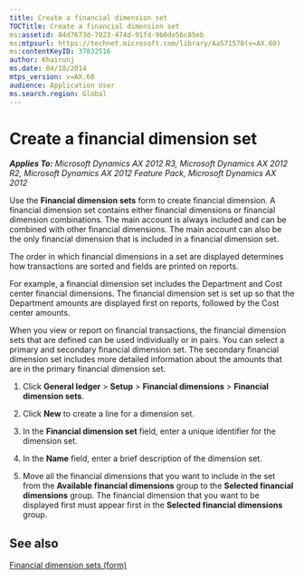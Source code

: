```yaml
---
title: Create a financial dimension set
TOCTitle: Create a financial dimension set
ms:assetid: 84d7673d-7023-474d-91fd-9b0de56c85eb
ms:mtpsurl: https://technet.microsoft.com/library/Aa571570(v=AX.60)
ms:contentKeyID: 37832516
author: Khairunj
ms.date: 04/18/2014
mtps_version: v=AX.60
audience: Application User
ms.search.region: Global
---
```


# Create a financial dimension set 


_**Applies To:** Microsoft Dynamics AX 2012 R3, Microsoft Dynamics AX 2012 R2, Microsoft Dynamics AX 2012 Feature Pack, Microsoft Dynamics AX 2012_

Use the **Financial dimension sets** form to create financial dimension. A financial dimension set contains either financial dimensions or financial dimension combinations. The main account is always included and can be combined with other financial dimensions. The main account can also be the only financial dimension that is included in a financial dimension set.

The order in which financial dimensions in a set are displayed determines how transactions are sorted and fields are printed on reports.

For example, a financial dimension set includes the Department and Cost center financial dimensions. The financial dimension set is set up so that the Department amounts are displayed first on reports, followed by the Cost center amounts.

When you view or report on financial transactions, the financial dimension sets that are defined can be used individually or in pairs. You can select a primary and secondary financial dimension set. The secondary financial dimension set includes more detailed information about the amounts that are in the primary financial dimension set.

1.  Click **General ledger** \> **Setup** \> **Financial dimensions** \> **Financial dimension sets**.

2.  Click **New** to create a line for a dimension set.

3.  In the **Financial dimension set** field, enter a unique identifier for the dimension set.

4.  In the **Name** field, enter a brief description of the dimension set.

5.  Move all the financial dimensions that you want to include in the set from the **Available financial dimensions** group to the **Selected financial dimensions** group. The financial dimension that you want to be displayed first must appear first in the **Selected financial dimensions** group.

## See also

[Financial dimension sets (form)](https://technet.microsoft.com/library/aa597282\(v=ax.60\))

  



